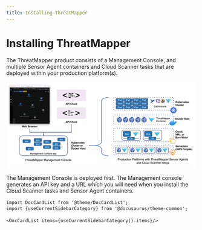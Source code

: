 ```yaml
---
title: Installing ThreatMapper
---
```


# Installing ThreatMapper

The ThreatMapper product consists of a Management Console, and multiple Sensor Agent containers and Cloud Scanner tasks that are deployed within your production platform(s).

![ThreatMapper Components](img/threatmapper-components.jpg)

The Management Console is deployed first. The Management console generates an API key and a URL which you will need when you install the Cloud Scanner tasks and Sensor Agent containers.

```mdx-code-block
import DocCardList from '@theme/DocCardList';
import {useCurrentSidebarCategory} from '@docusaurus/theme-common';

<DocCardList items={useCurrentSidebarCategory().items}/>
```
